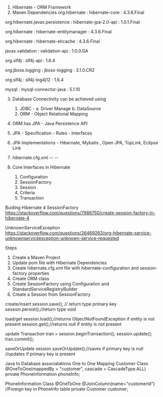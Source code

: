 1. Hibernate - ORM Framework
2. Maven Dependencies
org.hibernate : hibernate-core : 4.3.6.Final

org.hibernate.javax.persistence : hibernate-jpa-2.0-api : 1.0.1.Final

org.hibernate : hibernate-entitymanager : 4.3.6.Final

org.hibernate : hibernate-ehcache : 4.3.6.Final

javax.validation : validation-api : 1.0.0.GA

org.slf4j : slf4j-api : 1.6.4

org.jboss.logging : jboss-logging : 3.1.0.CR2

org.slf4j : slf4j-log4j12 : 1.6.4

mysql : mysql-connector-java : 5.1.10

3. Database Connectivity can be achieved using
    1. JDBC - a. Driver Manage
           b. DataSource
    2. ORM - Object Relational Mapping

4. ORM has JPA - Java Persistence API

5. JPA - Specification - Rules - Interfaces

6. JPA Implementations - Hibernate, Mybatis , Open JPA, TopLink, Eclipse Link

7. hibernate.cfg.xml
<hibernate-configuration> -- <session-factory> -- <hibernate-properties>
           
8. Core Interfaces in Hibernate
    1. Configuration
    2. SessionFactory
    3. Session
    4. Criteria
    5. Transaction
         
Buiding Hibernate 4 SessionFactory
https://stackoverflow.com/questions/7986750/create-session-factory-in-hibernate-4

UnknownServiceException
https://stackoverflow.com/questions/26469263/org-hibernate-service-unknownserviceexception-unknown-service-requested

         
Steps
1. Create a Maven Project
2. Update pom file with Hibernate Dependencies
3. Create hibernate.cfg.xml file with hibernate-configuration and session-factory properties
4. Create ORM class
5. Create SessionFactory using Configuration and StandardServiceRegistryBuilder
6. Create a Session from SessionFactory

create/insert
session.save(); // return type primary key
session.persist();//return type void

load/get
session.load();//returns ObjectNotFoundException if entity is not present
session.get();//returns null if entity is not present

update
Transaction tran = session.beginTransaction();
session.update();
tran.commit();

saveOrUpdate
session.saveOrUpdate();//saves if primary key is null 
                       //updates if primary key is present


Java to Database associatations
One to One Mapping
Customer Class
@OneToOne(mappedBy = "customer", cascade = CascadeType.ALL)
private PhoneInformation phoneInfo;
    
PhoneInformation Class
@OneToOne
@JoinColumn(name="customerId") //Foreign key in PhoneInfo table
private Customer customer;
